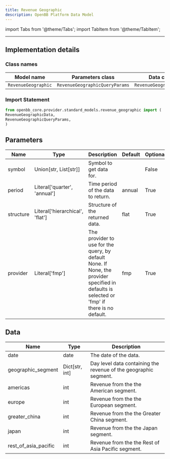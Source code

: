```yaml
---
title: Revenue Geographic
description: OpenBB Platform Data Model
---
```


<!-- markdownlint-disable MD012 MD031 MD033 -->

import Tabs from '@theme/Tabs';
import TabItem from '@theme/TabItem';

---

## Implementation details

### Class names

| Model name | Parameters class | Data class |
| ---------- | ---------------- | ---------- |
| `RevenueGeographic` | `RevenueGeographicQueryParams` | `RevenueGeographicData` |

### Import Statement

```python
from openbb_core.provider.standard_models.revenue_geographic import (
RevenueGeographicData,
RevenueGeographicQueryParams,
)
```

## Parameters

<Tabs>
<TabItem value="standard" label="Standard">

| Name | Type | Description | Default | Optional |
| ---- | ---- | ----------- | ------- | -------- |
| symbol | Union[str, List[str]] | Symbol to get data for. |  | False |
| period | Literal['quarter', 'annual'] | Time period of the data to return. | annual | True |
| structure | Literal['hierarchical', 'flat'] | Structure of the returned data. | flat | True |
| provider | Literal['fmp'] | The provider to use for the query, by default None. If None, the provider specified in defaults is selected or 'fmp' if there is no default. | fmp | True |
</TabItem>

</Tabs>

## Data

<Tabs>
<TabItem value="standard" label="Standard">

| Name | Type | Description |
| ---- | ---- | ----------- |
| date | date | The date of the data. |
| geographic_segment | Dict[str, int] | Day level data containing the revenue of the geographic segment. |
| americas | int | Revenue from the the American segment. |
| europe | int | Revenue from the the European segment. |
| greater_china | int | Revenue from the the Greater China segment. |
| japan | int | Revenue from the the Japan segment. |
| rest_of_asia_pacific | int | Revenue from the the Rest of Asia Pacific segment. |
</TabItem>

</Tabs>
